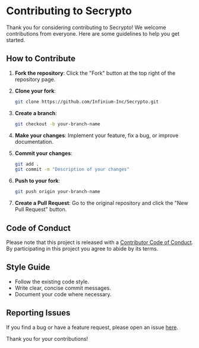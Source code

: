 # Contributing to Secrypto

Thank you for considering contributing to Secrypto! We welcome contributions from everyone. Here are some guidelines to help you get started.

## How to Contribute

1. **Fork the repository**: Click the "Fork" button at the top right of the repository page.

2. **Clone your fork**: 
    ```sh
    git clone https://github.com/Infinium-Inc/Secrypto.git
    ```

3. **Create a branch**: 
    ```sh
    git checkout -b your-branch-name
    ```

4. **Make your changes**: Implement your feature, fix a bug, or improve documentation.

5. **Commit your changes**: 
    ```sh
    git add .
    git commit -m "Description of your changes"
    ```

6. **Push to your fork**: 
    ```sh
    git push origin your-branch-name
    ```

7. **Create a Pull Request**: Go to the original repository and click the "New Pull Request" button.

## Code of Conduct

Please note that this project is released with a [Contributor Code of Conduct](CODE_OF_CONDUCT.md). By participating in this project you agree to abide by its terms.

## Style Guide

- Follow the existing code style.
- Write clear, concise commit messages.
- Document your code where necessary.

## Reporting Issues

If you find a bug or have a feature request, please open an issue [here](https://github.com/Infinium-Inc/Secrypto/issues).

Thank you for your contributions!